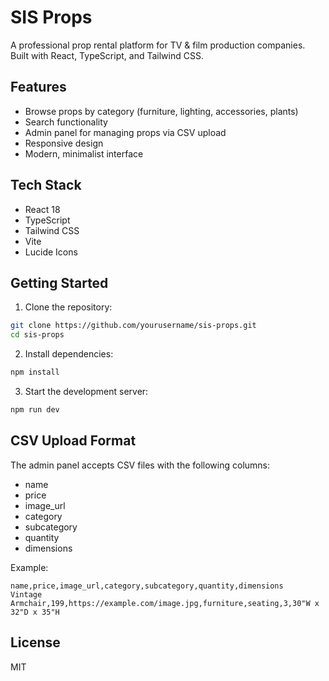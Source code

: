 # SIS Props

A professional prop rental platform for TV & film production companies. Built with React, TypeScript, and Tailwind CSS.

## Features

- Browse props by category (furniture, lighting, accessories, plants)
- Search functionality
- Admin panel for managing props via CSV upload
- Responsive design
- Modern, minimalist interface

## Tech Stack

- React 18
- TypeScript
- Tailwind CSS
- Vite
- Lucide Icons

## Getting Started

1. Clone the repository:
```bash
git clone https://github.com/yourusername/sis-props.git
cd sis-props
```

2. Install dependencies:
```bash
npm install
```

3. Start the development server:
```bash
npm run dev
```

## CSV Upload Format

The admin panel accepts CSV files with the following columns:
- name
- price
- image_url
- category
- subcategory
- quantity
- dimensions

Example:
```csv
name,price,image_url,category,subcategory,quantity,dimensions
Vintage Armchair,199,https://example.com/image.jpg,furniture,seating,3,30"W x 32"D x 35"H
```

## License

MIT